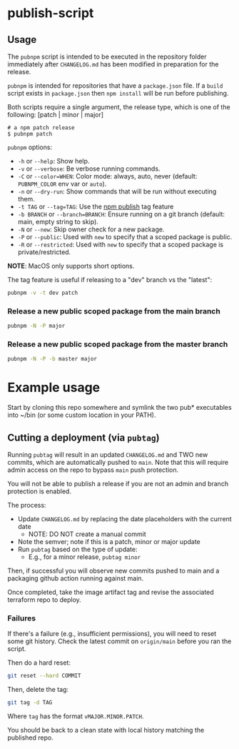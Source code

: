 # publish-script

## Usage

The `pubnpm` script is intended to be executed in the repository folder
immediately after `CHANGELOG.md` has been modified in preparation for the
release.

`pubnpm` is intended for repositories that have a `package.json` file. If a
`build` script exists in `package.json` then `npm install` will be run before
publishing.

Both scripts require a single argument, the release type, which is one of the
following: [patch | minor | major]

```shell
# a npm patch release
$ pubnpm patch
```

`pubnpm` options:

* `-h` or `--help`: Show help.
* `-v` or `--verbose`: Be verbose running commands.
* `-C` or `--color=WHEN`:  Color mode: always, auto, never (default: `PUBNPM_COLOR` env var or `auto`).
* `-n` or `--dry-run`: Show commands that will be run without executing them.
* `-t TAG` or `--tag=TAG`: Use the [npm publish](https://docs.npmjs.com/cli/publish) tag feature
* `-b BRANCH` or `--branch=BRANCH`: Ensure running on a git branch (default: main, empty string to skip).
* `-N` or `--new`: Skip owner check for a new package.
* `-P` or `--public`: Used with `new` to specify that a scoped package is public.
* `-R` or `--restricted`: Used with `new` to specify that a scoped package is private/restricted.

**NOTE**: MacOS only supports short options.

The tag feature is useful if releasing to a "dev" branch vs the "latest":

```sh
pubnpm -v -t dev patch
```

### Release a new public scoped package from the main branch
```sh
pubnpm -N -P major
```

### Release a new public scoped package from the master branch
```sh
pubnpm -N -P -b master major
```

# Example usage

Start by cloning this repo somewhere and symlink the two pub* executables into ~/bin (or some custom location in your PATH).

## Cutting a deployment (via `pubtag`)

Running `pubtag` will result in an updated `CHANGELOG.md` and TWO new commits, which are automatically pushed to `main`.
Note that this will require admin access on the repo to bypass `main` push protection.

You will not be able to publish a release if you are not an admin and branch protection is enabled.

The process:

- Update `CHANGELOG.md` by replacing the date placeholders with the current date
  - NOTE: DO NOT create a manual commit
- Note the semver; note if this is a patch, minor or major update
- Run `pubtag` based on the type of update:
  - E.g., for a minor release, `pubtag minor`

Then, if successful you will observe new commits pushed to main and a packaging github action running against main.

Once completed, take the image artifact tag and revise the associated terraform repo to deploy.

### Failures

If there's a failure (e.g., insufficient permissions), you will need to reset some git history.
Check the latest commit on `origin/main` before you ran the script.

Then do a hard reset:

```sh
git reset --hard COMMIT
```

Then, delete the tag:

```sh
git tag -d TAG
```

Where `tag` has the format `vMAJOR.MINOR.PATCH`.

You should be back to a clean state with local history matching the published repo.
